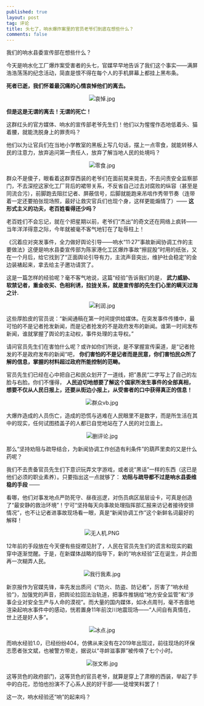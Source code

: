```yaml
---
published: true
layout: post
tag: 评论
title: 头七了，响水爆炸案里的官员老爷们到底在想些什么？
comments: false
---
```

我们的响水县委宣传部在想些什么？

今天是响水化工厂爆炸案受害者的头七，官媒早早地告诉了我们这个事实——满屏浩浩荡荡的纪念活动，简直是恨不得在每个人的手机屏幕上都挂上黑布条。

**死者已逝，我们怀着最沉痛的心情哀悼他们的离去。**

<p style="text-align: center;"><img src="https://i.loli.net/2019/03/27/5c9b4dbc611db.jpg" alt="哀悼.jpg" title="哀悼.jpg" /></p>

**但是这是无谓的离去！无谓的死亡！**

这群红头的官方媒体、响水的宣传部老爷先生们！他们以为惺惺作态地低着头、猫着腰，就能洗脱身上的罪责吗？

他们以为让官兵们在当地小学教室的黑板上写几句话，摆上一点零食，就能转移人民的注意力，放弃追问第一责任人，放弃了解当地人民的处境吗？

<p style="text-align: center;"><img src="https://i.loli.net/2019/03/27/5c9b5188eccc5.jpg" alt="零食.jpg" title="零食.jpg" /></p>

群众不是傻子，眼看着这群穿西装的老爷们在面前晃来晃去，不去问责安全监察部门，不去深挖这家化工厂背后的裙带关系，不反省自己过去对腐败的纵容（甚至是同流合污），前脚跑去阻拦记者、屏蔽信号，后脚就能跑来吊唁作秀带节奏（连带着一定还要拍张现场照，最好让救灾官兵们也现个身，这样更能煽情了）—— **这形式主义的功夫，老百姓看得还少吗？**

老百姓们不会忘记，就在个把星期以前，老爷们“杰出”的奇文还在网络上疯转——当年洋洋得意之际，今年就被毫不客气地钉在了耻辱柱上！

《沉着应对突发事件，全力做好舆论引导——响水“11·27”事故新闻协调工作的主要做法》这便是响水县委宣传部为陈家港化工区爆炸事故“擦屁股”时用的纸张，又在一个月后，给它找到了“正面舆论引导有力，主流声音突出，维护社会稳定”的金边装裱起来，拿去给主子邀功请赏了。

这是一篇怎样的经验呢？毫不客气地说，这篇“经验”告诉我们的是， **武力威胁、软禁记者，重金收买、色相利诱，拉拢关系，就是宣传部的先生们心里的瞒天过海之计.**

<p style="text-align: center;"><img src="https://i.loli.net/2019/03/27/5c9b5178a7631.jpg" alt="利润.jpg" title="利润.jpg" /></p>

这些厚脸皮的官员说：“新闻通稿在第一时间提供给媒体。在突发事件传播中，最可怕的不是记者抢发新闻，而是记者抢发的不是政府发布的新闻。谁第一时间发布新闻，谁就掌握了舆论的主动权，事件处理的主导权。”

请问官员先生们在害怕什么呢？或许如你们所说，是不掌握宣传渠道，是“记者抢发的不是政府发布的新闻“吧， **你们害怕的不是记者而是民意，你们害怕民众所了解的信息，掌握的材料超过政府所能控制的范畴。**

官员先生们已经在心中把自己和民众划开了一道线，把”愚民“二字写上了自己的左脸与右脸。你们不懂得， **人民迫切地想要了解这个国家所发生事件的全部真相，想要不仅从人民日报上，还要从街边小报上，从受害者的口中获得真正的信息！**

<p style="text-align: center;"><img src="https://i.loli.net/2019/03/27/5c9b4db5084ae.jpg" alt="群众vb.jpg" title="群众vb.jpg" /></p>

大爆炸造成的人员伤亡，造成的恐慌与逃难在人民眼里不是数字，而是所生活在其中的现实，任何试图捂盖子的人都已自觉地站在了人民的对立面上。

<p style="text-align: center;"><img src="https://i.loli.net/2019/03/27/5c9b4dcae6897.jpg" alt="删评论.jpg" title="删评论.jpg" /></p>

那么“坚持劝阻与疏导结合，为新闻协调工作创造有利条件”的葫芦里卖的又是什么药呢？

我们不去责备官员先生们下意识玩弄文字游戏，或者说“黑话”一样的东西（这已是他们必须的职业素养）。只要指出这一点就够了： **劝阻与疏导都不过是响水县委维稳的手段** ——

看哪，他们对事发地点严防死守、昼夜巡逻，对伤员病区层层设卡，可真是创造了“最安静的救治环境”！宁可“坚持每天向事故处理指挥部汇报来访记者接待安排情况”，也不让记者进事故现场看一眼，真是“新闻协调工作”这个新鲜名词最好的解释！

<p style="text-align: center;"><img src="https://i.loli.net/2019/03/27/5c9b383635022.png" alt="无人机.PNG" title="无人机被打掉.PNG" /></p>

12年前的手段放在今天便有些捉襟见肘了，人民在官员先生们的谎言和现实的戳穿中逐渐觉醒。于是，在新媒体战略的指导下，新的“响水经验”正在诞生，并企图再一次糊弄人民。

<p style="text-align: center;"><img src="https://i.loli.net/2019/03/27/5c9b517a5ccdf.jpg" alt="我行我素.jpg" title="我行我素.jpg" /></p>

新京报作为官媒先锋，率先发出质问《“防火、防盗、防记者”，厉害了“响水经验”》，加强党的声音，把舆论拉回法治轨道，把事件推锅给“地方安全监管”和“涉事企业对安全生产与人命的漠视”。而大量的国内媒体，如冰点周刊，毫不吝啬地渲染起响水事件中的感动，恍若置身11年前汶川地震现场——“人间自有真情在，世上还是好人多”。

<p style="text-align: center;"><img src="https://i.loli.net/2019/03/27/5c9b5180c48d0.jpg" alt="冰点.jpg" title="冰点.jpg" /></p>

而响水经验1.0，已经纷纷404，仿佛从来没有在2019年出现过，前往现场的环保志愿者张文斌，也被警方带走，据说以“寻衅滋事罪”被传唤了七个小时。

<p style="text-align: center;"><img src="https://i.loli.net/2019/03/27/5c9b51647833a.jpg" alt="张文彬.jpg" title="张文彬.jpg" /></p>

这等货色的政府部门，这等货色的官员老爷，就算是穿上了肃穆的西装，举起了手中的白花，恐怕也扮演不了心系人民的好干部——徒增笑料罢了！

这一次，响水经验还“响”的起来吗？
